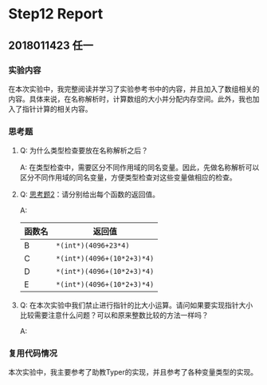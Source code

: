 # Step12 Report

## 2018011423 任一

### 实验内容

在本次实验中，我完整阅读并学习了实验参考书中的内容，并且加入了数组相关的内容。具体来说，在名称解析时，计算数组的大小并分配内存空间。此外，我也加入了指针计算的相关内容。



### 思考题

1. Q: 为什么类型检查要放在名称解析之后？

   A: 在类型检查中，需要区分不同作用域的同名变量。因此，先做名称解析可以区分不同作用域的同名变量，方便类型检查对这些变量做相应的检查。

2. Q: [思考题2](https://decaf-lang.github.io/minidecaf-tutorial/docs/lab12/guide.html)：请分别给出每个函数的返回值。

   A: 

   | 函数名 | 返回值                     |
   | ------ | -------------------------- |
   | B      | `*(int*)(4096+23*4)`       |
   | C      | `*(int*)(4096+(10*2+3)*4)` |
   | D      | `*(int*)(4096+(10*2+3)*4)` |
   | E      | `*(int*)(4096+(10*2+3)*4)` |

   

3. Q: 在本次实验中我们禁止进行指针的比大小运算。请问如果要实现指针大小比较需要注意什么问题？可以和原来整数比较的方法一样吗？

   A: 

### 复用代码情况

本次实验中，我主要参考了助教Typer的实现，并且参考了各种变量类型的实现。
